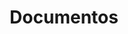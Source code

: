 ---
layout: category_index
title: Documentos
lang: es
order: 2
page_id: docs
permalink: documentos
---